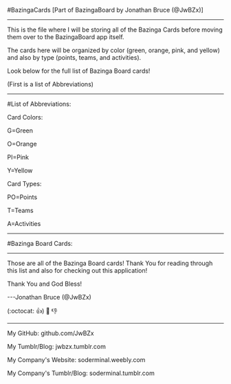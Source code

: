 #BazingaCards
[Part of BazingaBoard by Jonathan Bruce (@JwBZx)]
- - - - - - - - - -
This is the file where I will be storing all of the Bazinga Cards before moving them over to the BazingaBoard app itself.

The cards here will be organized by color (green, orange, pink, and yellow) and also by type (points, teams, and activities).

Look below for the full list of Bazinga Board cards!

(First is a list of Abbreviations)
- - - - - - - - - -
#List of Abbreviations:

Card Colors:

G=Green

O=Orange

PI=Pink

Y=Yellow


Card Types:

PO=Points

T=Teams

A=Activities
- - - - - - - - - -
#Bazinga Board Cards:

- - - - - - - - - -
Those are all of the Bazinga Board cards! Thank You for reading through this list and also for checking out this application!

Thank You and God Bless!

---Jonathan Bruce (@JwBZx)

(:octocat: :+1:) :crown: :-1:
- - - - - - - - - -
My GitHub: github.com/JwBZx

My Tumblr/Blog: jwbzx.tumblr.com

My Company's Website: soderminal.weebly.com

My Company's Tumblr/Blog: soderminal.tumblr.com
